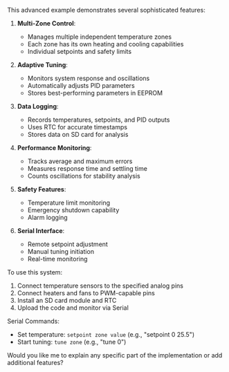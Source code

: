 This advanced example demonstrates several sophisticated features:

1. **Multi-Zone Control**:
   - Manages multiple independent temperature zones
   - Each zone has its own heating and cooling capabilities
   - Individual setpoints and safety limits

2. **Adaptive Tuning**:
   - Monitors system response and oscillations
   - Automatically adjusts PID parameters
   - Stores best-performing parameters in EEPROM

3. **Data Logging**:
   - Records temperatures, setpoints, and PID outputs
   - Uses RTC for accurate timestamps
   - Stores data on SD card for analysis

4. **Performance Monitoring**:
   - Tracks average and maximum errors
   - Measures response time and settling time
   - Counts oscillations for stability analysis

5. **Safety Features**:
   - Temperature limit monitoring
   - Emergency shutdown capability
   - Alarm logging

6. **Serial Interface**:
   - Remote setpoint adjustment
   - Manual tuning initiation
   - Real-time monitoring

To use this system:
1. Connect temperature sensors to the specified analog pins
2. Connect heaters and fans to PWM-capable pins
3. Install an SD card module and RTC
4. Upload the code and monitor via Serial

Serial Commands:
- Set temperature: `setpoint zone value` (e.g., "setpoint 0 25.5")
- Start tuning: `tune zone` (e.g., "tune 0")

Would you like me to explain any specific part of the implementation or add additional features?
